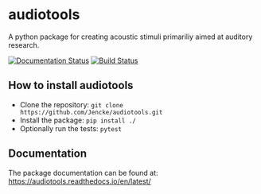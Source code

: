 # audiotools
A python package for creating acoustic stimuli primariliy aimed at auditory research.

[![Documentation Status](https://readthedocs.org/projects/audiotools/badge/?version=latest)](https://audiotools.readthedocs.io/en/latest/?badge=latest)
[![Build Status](https://travis-ci.com/Jencke/audiotools.svg?branch=doc)](https://travis-ci.com/Jencke/audiotools)

## How to install audiotools
 * Clone the repository: `git clone https://github.com/Jencke/audiotools.git`
 * Install the package: `pip install ./`
 * Optionally run the tests: `pytest`

## Documentation
The package documentation can be found at: https://audiotools.readthedocs.io/en/latest/
